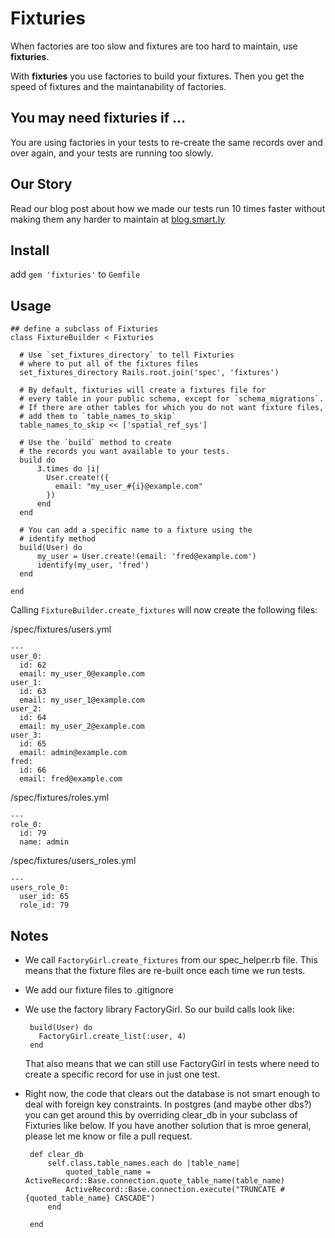 # Fixturies

When factories are too slow and fixtures are too hard to maintain, use **fixturies**.

With **fixturies** you use factories to build your fixtures.  Then you get the speed
of fixtures and the maintanability of factories.

## You may need fixturies if ...

You are using factories in your tests to re-create the same records over and over
again, and your tests are running too slowly.

## Our Story

Read our blog post about how we made our tests run 10 times faster without making them any harder to maintain at [blog.smart.ly](http://blog.smart.ly/tag/unit-tests/)

## Install

add `gem 'fixturies'` to `Gemfile`

## Usage

    ## define a subclass of Fixturies
    class FixtureBuilder < Fixturies

      # Use `set_fixtures_directory` to tell Fixturies
      # where to put all of the fixtures files
      set_fixtures_directory Rails.root.join('spec', 'fixtures')

      # By default, fixturies will create a fixtures file for
      # every table in your public schema, except for `schema_migrations`.
      # If there are other tables for which you do not want fixture files,
      # add them to `table_names_to_skip`
      table_names_to_skip << ['spatial_ref_sys']

      # Use the `build` method to create
      # the records you want available to your tests.
      build do
          3.times do |i|
            User.create!({
              email: "my_user_#{i}@example.com"
            })
          end
      end

      # You can add a specific name to a fixture using the
      # identify method
      build(User) do
          my_user = User.create!(email: 'fred@example.com')
          identify(my_user, 'fred')
      end

    end


Calling `FixtureBuilder.create_fixtures` will now create the following files:

/spec/fixtures/users.yml

    ---
    user_0:
      id: 62
      email: my_user_0@example.com
    user_1:
      id: 63
      email: my_user_1@example.com
    user_2:
      id: 64
      email: my_user_2@example.com
    user_3:
      id: 65
      email: admin@example.com
    fred:
      id: 66
      email: fred@example.com

/spec/fixtures/roles.yml

    ---
    role_0:
      id: 79
      name: admin

/spec/fixtures/users_roles.yml

    ---
    users_role_0:
      user_id: 65
      role_id: 79


## Notes

 * We call `FactoryGirl.create_fixtures` from our spec_helper.rb file.  This means that the fixture files
   are re-built once each time we run tests.
 * We add our fixture files to .gitignore
 * We use the factory library FactoryGirl.  So our build calls look like:

        build(User) do
          FactoryGirl.create_list(:user, 4)
        end

   That also means that we can still use FactoryGirl in tests where need to create a specific record for use in just one test.

 * Right now, the code that clears out the database is not smart enough to deal with foreign key constraints.  In postgres (and maybe other dbs?) you can get around this by overriding clear_db in your subclass of Fixturies like below.  If you have another solution that is mroe general, please let me know or file a pull request.

        def clear_db
            self.class.table_names.each do |table_name|
                quoted_table_name = ActiveRecord::Base.connection.quote_table_name(table_name)
                ActiveRecord::Base.connection.execute("TRUNCATE #{quoted_table_name} CASCADE")
            end

        end

